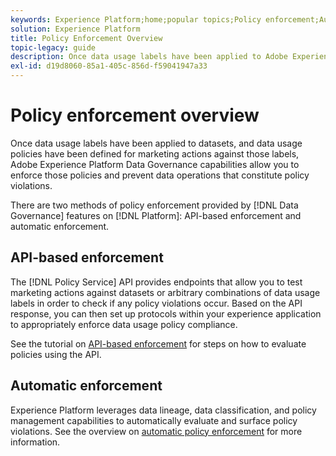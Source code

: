 ```yaml
---
keywords: Experience Platform;home;popular topics;Policy enforcement;Automatic enforcement;API-based enforcement;data governance
solution: Experience Platform
title: Policy Enforcement Overview
topic-legacy: guide
description: Once data usage labels have been applied to Adobe Experience Platform datasets, and data usage policies have been defined for marketing actions against those labels, Data Governance capabilities allow you to enforce those policies and prevent data operations that constitute policy violations. There are two methods of policy enforcement provided by Data Governance features on Platform, API-based enforcement and automatic enforcement.
exl-id: d19d8060-85a1-405c-856d-f59041947a33
---
```

# Policy enforcement overview

Once data usage labels have been applied to datasets, and data usage policies have been defined for marketing actions against those labels, Adobe Experience Platform Data Governance capabilities allow you to enforce those policies and prevent data operations that constitute policy violations.

There are two methods of policy enforcement provided by [!DNL Data Governance] features on [!DNL Platform]: API-based enforcement and automatic enforcement.

## API-based enforcement

The [!DNL Policy Service] API provides endpoints that allow you to test marketing actions against datasets or arbitrary combinations of data usage labels in order to check if any policy violations occur. Based on the API response, you can then set up protocols within your experience application to appropriately enforce data usage policy compliance.

See the tutorial on [API-based enforcement](./api-enforcement.md) for steps on how to evaluate policies using the API.

## Automatic enforcement

Experience Platform leverages data lineage, data classification, and policy management capabilities to automatically evaluate and surface policy violations. See the overview on [automatic policy enforcement](./auto-enforcement.md) for more information.
